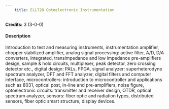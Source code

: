 ```yaml
---
    title: ELL728 Optoelectronic Instrumentation
---
```

**Credits:** 3 (3-0-0)



#### Description 
Introduction to test and measuring instruments, instrumentation amplifier, chopper stabilized amplifier, analog signal processing: active filter, A/D, D/A converters, integrated, transimpedance and low impedance pre-amplifiers design, sample & hold circuits, multiplexer, peak detector, zero crossing detector etc., digital design: PALs, FPGA, signal analyzer: superheterodyne spectrum analyzer, DFT and FFT analyzer, digital filters and computer interface, microcontrollers: introduction to microcontroller and applications such as 8031, optical post, in-line and pre-amplifiers, noise figure, optoelectronic circuits: transmitter and receiver design, OTDR, optical spectrum analyzer, sensors: fiber optic and radiation types, distributed sensors, fiber optic smart structure, display devices.